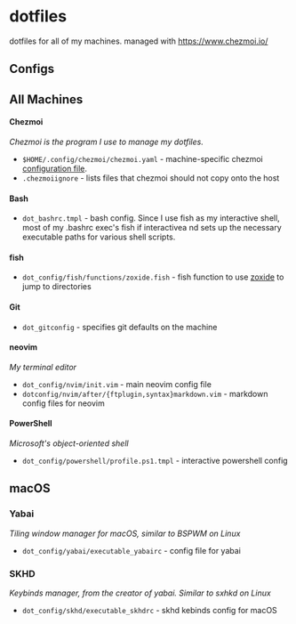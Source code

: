 # dotfiles
dotfiles for all of my machines. managed with https://www.chezmoi.io/

## Configs
## All Machines

#### Chezmoi
*Chezmoi is the program I use to manage my dotfiles.*

- `$HOME/.config/chezmoi/chezmoi.yaml` - machine-specific chezmoi [configuration file](https://www.chezmoi.io/reference/configuration-file/).
- `.chezmoiignore` - lists files that chezmoi should not copy onto the host

#### Bash
- `dot_bashrc.tmpl` - bash config. Since I use fish as my interactive shell, most of my .bashrc exec's fish if interactivea nd sets up the necessary executable paths for various shell scripts.

#### fish
- `dot_config/fish/functions/zoxide.fish` - fish function to use [zoxide](https://github.com/ajeetdsouza/zoxide) to jump to directories

#### Git
- `dot_gitconfig` - specifies git defaults on the machine

#### neovim
*My terminal editor*

- `dot_config/nvim/init.vim` - main neovim config file
- `dotconfig/nvim/after/{ftplugin,syntax}markdown.vim` - markdown config files for neovim

#### PowerShell
*Microsoft's object-oriented shell*

- `dot_config/powershell/profile.ps1.tmpl` - interactive powershell config

## macOS
### Yabai
*Tiling window manager for macOS, similar to BSPWM on Linux*

- `dot_config/yabai/executable_yabairc` - config file for yabai

### SKHD
*Keybinds manager, from the creator of yabai. Similar to sxhkd on Linux*

- `dot_config/skhd/executable_skhdrc` - skhd kebinds config for macOS

